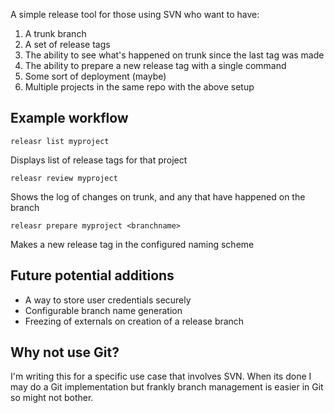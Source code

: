 A simple release tool for those using SVN who want to have:

1. A trunk branch
2. A set of release tags
3. The ability to see what's happened on trunk since the last tag was made
4. The ability to prepare a new release tag with a single command
5. Some sort of deployment (maybe) 
6. Multiple projects in the same repo with the above setup

Example workflow
----------------

    releasr list myproject
    
Displays list of release tags for that project

    releasr review myproject
    
Shows the log of changes on trunk, and any that have happened on the branch

    releasr prepare myproject <branchname>
    
Makes a new release tag in the configured naming scheme

Future potential additions
--------------------------

* A way to store user credentials securely
* Configurable branch name generation
* Freezing of externals on creation of a release branch

Why not use Git?
----------------

I'm writing this for a specific use case that involves SVN. When its done I may do a Git implementation but frankly branch management is easier in Git so might not bother.

